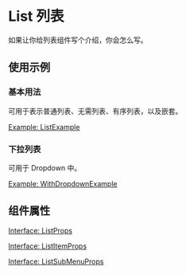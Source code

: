 # List 列表

如果让你给列表组件写个介绍，你会怎么写。

## 使用示例

### 基本用法

可用于表示普通列表、无需列表、有序列表，以及嵌套。

[Example: ListExample](./_example/ListExample.jsx)

<!-- <Half> -->

### 下拉列表

可用于 Dropdown 中。

[Example: WithDropdownExample](./_example/WithDropdownExample.jsx)

<!-- </Half> -->

## 组件属性

[Interface: ListProps](./List.tsx)

[Interface: ListItemProps](./List.tsx)

[Interface: ListSubMenuProps](./List.tsx)
